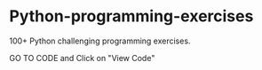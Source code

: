 # Python-programming-exercises

100+ Python challenging programming exercises.


GO TO CODE and
Click on "View Code" 
